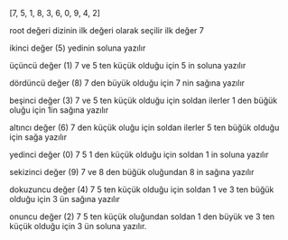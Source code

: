 [7, 5, 1, 8, 3, 6, 0, 9, 4, 2]

root değeri dizinin ilk değeri olarak seçilir
ilk değer 7

ikinci değer (5) yedinin soluna yazılır

üçüncü değer (1) 7 ve 5 ten küçük olduğu için 5 in soluna yazılır

dördüncü değer (8) 7 den büyük olduğu için 7 nin sağına yazılır

beşinci değer (3) 7 ve 5 ten küçük olduğu için soldan ilerler 1 den büğük oluğu için 1in sağına yazılır

altıncı değer (6) 7 den küçük oluğu için soldan ilerler 5 ten büğük olduğu için sağa yazılır

yedinci değer (0) 7 5 1 den küçük olduğu için soldan 1 in soluna yazılır

sekizinci değer (9) 7 ve 8 den büğük oluğundan 8 in sağına yazılır

dokuzuncu değer (4) 7 5 ten küçük olduğu için soldan 1 ve 3 ten büğük olduğu için 3 ün sağına yazılır

onuncu değer (2) 7 5 ten küçük oluğundan soldan 1 den büyük ve 3 ten küçük olduğu için 3 ün soluna yazılır.

